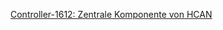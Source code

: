 [Controller-1612: Zentrale Komponente von HCAN](https://github.com/hcanIngo/openHCAN/wiki/controller_1612)

